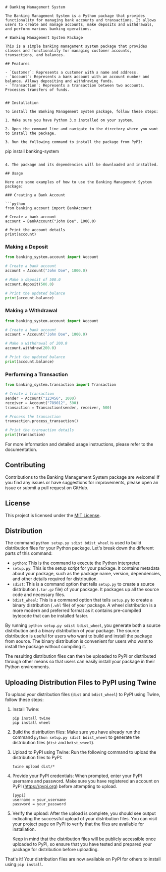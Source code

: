 ```
# Banking Management System

The Banking Management System is a Python package that provides functionality for managing bank accounts and transactions. It allows users to create and manage accounts, make deposits and withdrawals, and perform various banking operations.

# Banking Management System Package

This is a simple banking management system package that provides classes and functionality for managing customer accounts, transactions, and balances.

## Features

- `Customer`: Represents a customer with a name and address.
- `Account`: Represents a bank account with an account number and balance. Allows depositing and withdrawing funds.
- `Transaction`: Represents a transaction between two accounts. Processes transfers of funds.


## Installation

To install the Banking Management System package, follow these steps:

1. Make sure you have Python 3.x installed on your system.

2. Open the command line and navigate to the directory where you want to install the package.

3. Run the following command to install the package from PyPI:

   ```
   pip install banking-system
   ```

4. The package and its dependencies will be downloaded and installed.

## Usage

Here are some examples of how to use the Banking Management System package:

### Creating a Bank Account

```python
from banking.account import BankAccount

# Create a bank account
account = BankAccount("John Doe", 1000.0)

# Print the account details
print(account)
```

### Making a Deposit

```python
from banking_system.account import Account

# Create a bank account
account = Account("John Doe", 1000.0)

# Make a deposit of 500.0
account.deposit(500.0)

# Print the updated balance
print(account.balance)
```

### Making a Withdrawal

```python
from banking_system.account import Account

# Create a bank account
account = Account("John Doe", 1000.0)

# Make a withdrawal of 200.0
account.withdraw(200.0)

# Print the updated balance
print(account.balance)
```

### Performing a Transaction

```python
from banking_system.transaction import Transaction

# Create a transaction
sender = Account("123456", 1000)
receiver = Account("789012", 500)
transaction = Transaction(sender, receiver, 500)

# Process the transaction
transaction.process_transaction()

# Print the transaction details
print(transaction)
```

For more information and detailed usage instructions, please refer to the documentation.

## Contributing

Contributions to the Banking Management System package are welcome! If you find any issues or have suggestions for improvements, please open an issue or submit a pull request on GitHub.

## License

This project is licensed under the [MIT License](https://opensource.org/licenses/MIT).

## Distribution

The command `python setup.py sdist bdist_wheel` is used to build distribution files for your Python package. Let's break down the different parts of this command:

- `python`: This is the command to execute the Python interpreter.
- `setup.py`: This is the setup script for your package. It contains metadata about your package, such as the package name, version, dependencies, and other details required for distribution.
- `sdist`: This is a command option that tells `setup.py` to create a source distribution (`.tar.gz` file) of your package. It packages up all the source code and necessary files.
- `bdist_wheel`: This is a command option that tells `setup.py` to create a binary distribution (`.whl` file) of your package. A wheel distribution is a more modern and preferred format as it contains pre-compiled bytecode that can be installed faster.

By running `python setup.py sdist bdist_wheel`, you generate both a source distribution and a binary distribution of your package. The source distribution is useful for users who want to build and install the package from source. The binary distribution is convenient for users who want to install the package without compiling it.

The resulting distribution files can then be uploaded to PyPI or distributed through other means so that users can easily install your package in their Python environments.

## Uploading Distribution Files to PyPI using Twine

To upload your distribution files (`dist` and `bdist_wheel`) to PyPI using Twine, follow these steps:

1. Install Twine:
   ```
   pip install twine
   pip install wheel
   ```

2. Build the distribution files:
   Make sure you have already run the command `python setup.py sdist bdist_wheel` to generate the distribution files (`dist` and `bdist_wheel`).

3. Upload to PyPI using Twine:
   Run the following command to upload the distribution files to PyPI:
   ```
   twine upload dist/*
   ```

4. Provide your PyPI credentials:
   When prompted, enter your PyPI username and password. Make sure you have registered an account on PyPI (https://pypi.org) before attempting to upload.

   
   ```
   [pypi]
   username = your_username
   password = your_password
   ```

5. Verify the upload:
   After the upload is complete, you should see output indicating the successful upload of your distribution files. You can visit your project page on PyPI to verify that the files are available for installation.

   Keep in mind that the distribution files will be publicly accessible once uploaded to PyPI, so ensure that you have tested and prepared your package for distribution before uploading.

That's it! Your distribution files are now available on PyPI for others to install using `pip install`.
```


